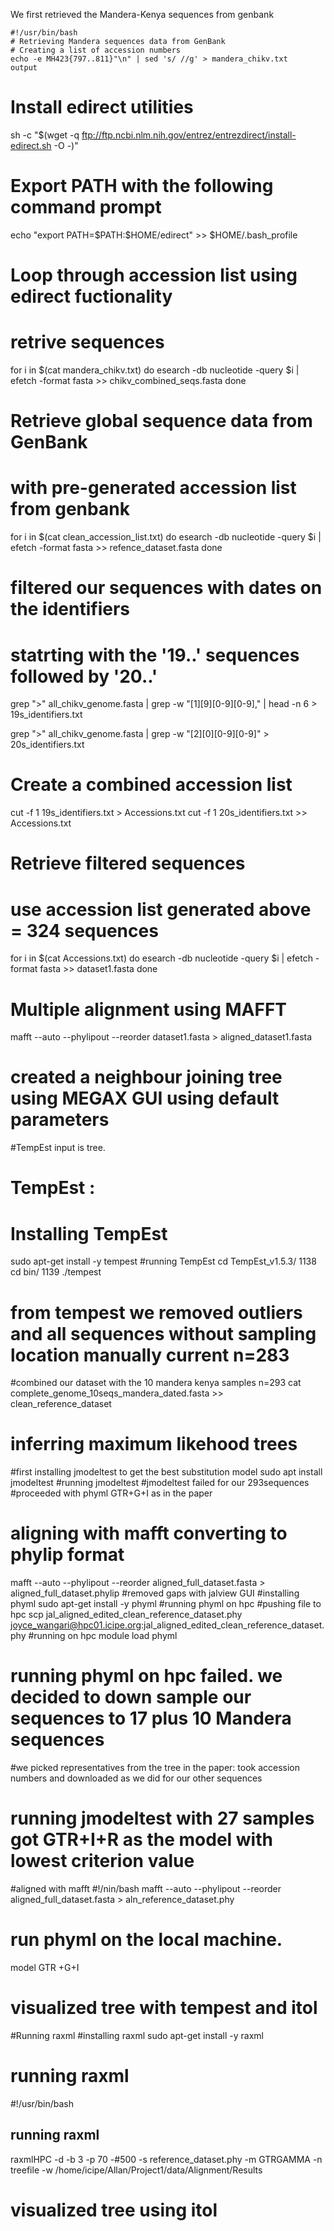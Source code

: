 We first retrieved the Mandera-Kenya sequences from genbank
    
    #!/usr/bin/bash
    # Retrieving Mandera sequences data from GenBank
    # Creating a list of accession numbers 
    echo -e MH423{797..811}"\n" | sed 's/ //g' > mandera_chikv.txt 
    output

# Install edirect utilities
sh -c "$(wget -q ftp://ftp.ncbi.nlm.nih.gov/entrez/entrezdirect/install-edirect.sh -O -)"

# Export PATH with the following command prompt

echo "export PATH=\$PATH:\$HOME/edirect" >> $HOME/.bash_profile

# Loop through accession list using edirect fuctionality
# retrive sequences 
for i in $(cat mandera_chikv.txt)
do
esearch -db nucleotide -query $i | efetch -format fasta >> chikv_combined_seqs.fasta
done

# Retrieve global sequence data from GenBank 
# with pre-generated accession list from genbank

for i in $(cat clean_accession_list.txt)
do
esearch -db nucleotide -query $i | efetch -format fasta >> refence_dataset.fasta
done

# filtered our sequences with dates on the identifiers
# statrting with the '19..' sequences followed by '20..'

grep ">" all_chikv_genome.fasta | grep -w "[1][9][0-9][0-9]," | head -n 6  > 19s_identifiers.txt

grep ">" all_chikv_genome.fasta | grep -w "[2][0][0-9][0-9]"  > 20s_identifiers.txt

# Create a combined accession list
cut -f 1 19s_identifiers.txt > Accessions.txt
cut -f 1 20s_identifiers.txt >> Accessions.txt

# Retrieve filtered sequences
# use accession list generated above = 324 sequences
for i in $(cat Accessions.txt)
do
esearch -db nucleotide -query $i | efetch -format fasta >> dataset1.fasta
done

# Multiple alignment using MAFFT
mafft  --auto --phylipout --reorder dataset1.fasta > aligned_dataset1.fasta

# created a neighbour joining tree using MEGAX GUI using default parameters
#TempEst input is  tree.
#  TempEst : 
# Installing TempEst
sudo apt-get install -y tempest
#running TempEst
cd TempEst_v1.5.3/
 1138  cd bin/
 1139  ./tempest 

# from tempest we removed outliers and all sequences  without sampling location manually current n=283
#combined our dataset with the 10 mandera kenya samples n=293
cat complete_genome_10seqs_mandera_dated.fasta >> clean_reference_dataset
 
# inferring maximum likehood trees
#first installing jmodeltest to get the best substitution model
sudo apt install jmodeltest
#running
jmodeltest
#jmodeltest failed for our 293sequences
#proceeded with phyml GTR+G+I as in the paper
# aligning with mafft converting to  phylip format
mafft  --auto --phylipout --reorder aligned_full_dataset.fasta > aligned_full_dataset.phylip
#removed gaps with jalview GUI
#installing phyml
sudo apt-get install -y phyml
#running phyml on hpc
#pushing file to hpc
 scp jal_aligned_edited_clean_reference_dataset.phy  joyce_wangari@hpc01.icipe.org:jal_aligned_edited_clean_reference_dataset.phy
#running on hpc 
	module load phyml
# running phyml on hpc failed. we decided to down sample our sequences to 17 plus 10 Mandera sequences
#we picked representatives from the tree in the paper: took accession numbers and downloaded as we did for our other sequences
 # running jmodeltest with 27 samples got  GTR+I+R as the model with lowest criterion value
#aligned with mafft
#!/nin/bash 
mafft  --auto --phylipout --reorder  aligned_full_dataset.fasta  > aln_reference_dataset.phy



# run phyml on the local machine.
model GTR +G+I
# visualized tree with tempest and itol


#Running raxml
#installing raxml
sudo apt-get install -y  raxml
# running raxml 
#!/usr/bin/bash

## running raxml  
raxmlHPC -d -b 3 -p 70 -#500 -s reference_dataset.phy -m GTRGAMMA -n treefile -w /home/icipe/Allan/Project1/data/Alignment/Results
# visualized tree using itol 
